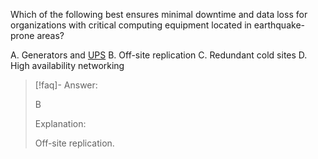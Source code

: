 
Which of the following best ensures minimal downtime and data loss for organizations with critical computing equipment located in earthquake-prone areas? 

A. Generators and [UPS](../../../Glossary/UPS.md) 
B. Off-site replication 
C. Redundant cold sites 
D. High availability networking

> [!faq]- Answer: 
> 
> B 
> 
> Explanation: 
> 
> Off-site replication.
